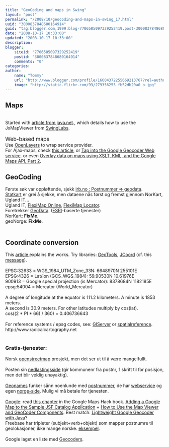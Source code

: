 ```yaml
---
title: "GeoCoding and maps in Swing"
layout: "post"
permalink: "/2008/10/geocoding-and-maps-in-swing_17.html"
uuid: "3000837848680164914"
guid: "tag:blogger.com,1999:blog-7706585097329252419.post-3000837848680164914"
date: "2008-10-17 10:33:00"
updated: "2008-10-17 10:33:00"
description: 
blogger:
    siteid: "7706585097329252419"
    postid: "3000837848680164914"
    comments: "0"
categories: 
author: 
    name: "Tommy"
    url: "http://www.blogger.com/profile/16604372255669213767?rel=author"
    image: "http://static.flickr.com/93/279356255_fb52db20a0_o.jpg"
---
```


<div class="css-full-post-content js-full-post-content">
<div xmlns='http://www.w3.org/1999/xhtml'><h2>Maps</h2><br/>Started with <a href='http://today.java.net/pub/a/today/2007/10/30/building-maps-into-swing-app-with-jxmapviewer.html'>article from java.net</a>., which details how to use the JxMapViewer from <a href='http://www.swinglabs.org/'>SwingLabs</a>.<br/><br/><big>Web-based maps</big><br/>Use <a href='http://www.openlayers.org/'>OpenLayers</a> to wrap service provider.<br/>For Ajax-maps, check <a href='http://24ways.org/2007/get-to-grips-with-slippy-maps'>this article</a>, or <a href='http://www.ibm.com/developerworks/web/library/x-geomap1/index.html?ca=drs-'>Tap into the Google Geocoder Web service</a>. or even <a href='http://www.ibm.com/developerworks/web/library/x-geomap2/index.html?ca=drs-'>Overlay data on maps using XSLT, KML, and the Google Maps API, Part 2</a>.<br/><h2>GeoCoding</h2>Første søk var oppløftende, sjekk <a href='http://irb.no/-/bulletin/show/65093_postnummer-geodata'>irb.no : Postnummer =&gt; geodata</a>.<br/><a href='http://www.statkart.no/'>Statkart</a> er grei å sjekke, men dataene nås først og fremst gjennom NorKart, Ugland IT...<br/>Ugland IT, <a href='http://www.uglandit.com/produktdetaljer.php?visprodukt=6474'>FlexiMap Online</a>, <a href='http://www.uglandit.com/produktdetaljer.php?visprodukt=6472'>FlexiMap Locator</a>.<br/>Foretrekker <a href='http://www.geodata.no'>GeoData</a>. (<a href='http://arcweb.esri.com/arcwebonline/index.htm'>ESRI</a>-baserte tjenester)<br/>NorKart: <b>FixMe</b>.<br/>geoNorge: <b>FixMe</b>.<br/><br/><h2>Coordinate conversion<br/></h2>This <a href='http://www.ibm.com/developerworks/java/library/j-coordconvert/index.html'>article </a>explains the works. Try libraries: <a href='http://geotools.codehaus.org/'>GeoTools</a>, <a href='http://www.jstott.me.uk/jcoord/'>JCoord</a> (cf. this <a href='http://forums.java.net/jive/thread.jspa?messageID=276692'>message</a>).<br/><br/>EPSG:32633 = WGS_1984_UTM_Zone_33N: 6648970N 255101E<br/>EPSG:4326 = Lat/lon (GCS_WGS_1984): 59.90530N 10.61976E<br/>900913 = Google special projection (is Mercator): 8378684N 1182185E<br/>epsg:54004 = Mercator (World_Mercator)<br/><br/>A degree of longitude at the equator is 111.2 kilometers. A minute is 1853 meters. <br/>A second is 30.9 meters. For other latitudes multiply by cos(lat).<br/>cos((2 * PI * 66) / 360) = 0.406736643<br/><br/>For reference systems / epsg codes, see: <a href='http://inovagis.terradue.com/giserver/epsg.asp'>GIServer</a> or <a href='http://www.spatialreference.org/'>spatialreference</a>.<br/>http://www.radicalcartography.net<br/><br/><h3>Gratis-tjenester:</h3>Norsk <a href='http://wiki.openstreetmap.org/index.php/WikiProject_Norway'>openstreetmap</a> prosjekt, men det ser ut til å være mangelfullt.<br/><br/>Posten sin <a href='http://epab.posten.no/Norsk/Nedlasting/NedlastingMeny.htm'>nedlastingsside</a> (gir kommunenr fra postnr, 1 skritt til for posisjon, men det blir veldig unøyaktig).<br/><br/><a href='http://www.geonames.org/'>Geonames</a> funker sånn noenlunde med <a href='http://www.geonames.org/export/web-services.html#postalCodeLookupJSON'>postnummer</a>, de har <a href='http://www.geonames.org/export/ws-overview.html'>webservice</a> og egen <a href='http://www.geonames.org/postal-codes/postal-codes-norway.html'>norge-side</a>. Mulig vi må betale for tjenesten.<br/><br/><a href='http://code.google.com/apis/maps/'>Google</a>: read <a href='http://my.safaribooksonline.com/0596101619/googlemapshks-CHP-2?cid=2008_developerlife_SOA_link'>this chapter</a> in the Google Maps Hack book. <a href='http://weblogs.java.net/blog/caroljmcdonald/archive/2007/10/adding_a_google.html'>Adding a Google Map to the Sample JSF Catalog Application</a> + <a href='https://blueprints.dev.java.net/complib/v2/map-viewer.html'>How to Use the Map Viewer and GeoCoder Components</a>. Best match: <a href='http://unserializableone.blogspot.com/2007/08/lightweight-google-geocoder-with-java.html'>Lightweight Google Geocoder with Java</a>?<br/>Freebase har tripleter (subjekt+verb+objekt) som mapper postnumre til geolokasjoner, ikke mange norske. <a href='http://www.freebase.com/view/guid/9202a8c04000641f8000000003ea003a'>eksempel</a>.<br/><br/>Google laget en liste med <span class='secttl'><a href='http://groups.google.com/group/Google-Maps-API/web/resources-non-google-geocoders'>Geocoders</a>.</span><br/><br/><br/><a href='http://irb.no/-/bulletin/show/65093_postnummer-geodata'/></div>
</div>